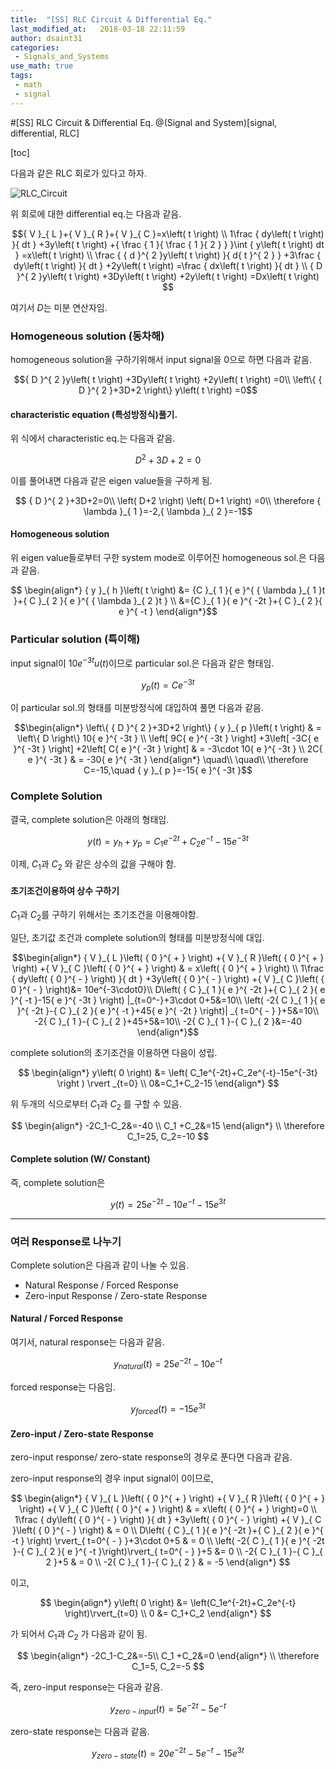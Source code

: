 ```yaml
---
title:  "[SS] RLC Circuit & Differential Eq."
last_modified_at:   2018-03-18 22:11:59
author: dsaint31
categories:
 - Signals_and_Systems
use_math: true
tags:
 - math
 - signal
---
```


#[SS] RLC Circuit & Differential Eq.
@(Signal and System)[signal, differential, RLC]

[toc]


다음과 같은 RLC 회로가 있다고 하자.

![RLC_Circuit](https://docs.google.com/drawings/d/1pq5sXwja10Z4VRZ02fDbR7aJjUIyh3xt7eNjdDM-fo0/pub?w=359&amp;h=187)

위 회로에 대한 differential eq.는 다음과 같음.

$${ V }_{ L }+{ V }_{ R }+{ V }_{ C }=x\left( t \right) \\ 1\frac { dy\left( t \right) }{ dt } +3y\left( t \right) +{ \frac { 1 }{ \frac { 1 }{ 2 } } }\int { y\left( t \right) dt } =x\left( t \right) \\ \frac { { d }^{ 2 }y\left( t \right) }{ d{ t }^{ 2 } } +3\frac { dy\left( t \right) }{ dt } +2y\left( t \right) =\frac { dx\left( t \right) }{ dt } \\ { D }^{ 2 }y\left( t \right) +3Dy\left( t \right) +2y\left( t \right) =Dx\left( t \right) $$

여기서 $D$는 미분 연산자임.

### Homogeneous solution (동차해)

homogeneous solution을 구하기위해서 input signal을 0으로 하면 다음과 같음.

$${ D }^{ 2 }y\left( t \right) +3Dy\left( t \right) +2y\left( t \right) =0\\ \left\{ { D }^{ 2 }+3D+2 \right\} y\left( t \right) =0$$

#### characteristic equation (특성방정식)풀기.

위 식에서 characteristic eq.는 다음과 같음.

$${ D }^{ 2 }+3D+2=0$$

이를 풀어내면 다음과 같은 eigen value들을 구하게 됨.

$$ { D }^{ 2 }+3D+2=0\\ \left( D+2 \right) \left( D+1 \right) =0\\ \therefore { \lambda  }_{ 1 }=-2,{ \lambda  }_{ 2 }=-1$$

#### Homogeneous solution

위 eigen value들로부터 구한 system mode로 이루어진 homogeneous sol.은 다음과 같음.

$$ \begin{align*}
{ y }_{ h }\left( t \right) &= {C }_{ 1 }{ e }^{ { \lambda  }_{ 1 }t }+{ C }_{ 2 }{ e }^{ { \lambda  }_{ 2 }t } \\
&={C }_{ 1 }{ e }^{ -2t }+{ C }_{ 2 }{ e }^{ -t }
\end{align*}$$ 

### Particular solution (특이해)

input signal이 $10e^{-3t}u\left(t\right)$이므로 particular sol.은 다음과 같은 형태임.

$$y_p\left(t\right)=Ce^{-3t}$$

이 particular sol.의 형태를 미분방정식에 대입하여 풀면 다음과 같음.

$$\begin{align*} 
\left\{ { D }^{ 2 }+3D+2 \right\} { y }_{ p }\left( t \right)  & = \left\{ D \right\} 10{ e }^{ -3t } \\ 
\left[ 9C{ e }^{ -3t } \right] +3\left[ -3C{ e }^{ -3t } \right] +2\left[ C{ e }^{ -3t } \right]  & = -3\cdot 10{ e }^{ -3t } \\ 
2C{ e }^{ -3t } & =  -30{ e }^{ -3t } 
\end{align*}
\quad\\
\quad\\
\therefore C=-15,\quad { y }_{ p }=-15{ e }^{ -3t }$$

### Complete Solution 

결국, complete solution은 아래의 형태임.

$$y\left( t \right) ={ y }_{ h }+{ y }_{ p }={ C }_{ 1 }{ e }^{ -2t }+{ C }_{ 2 }{ e }^{ -t }-15{ e }^{ -3t }$$

이제, $C_1$과 $C_2$ 와 같은 상수의 값을 구해야 함.

#### 초기조건이용하여 상수 구하기

$C_1$과 $C_2$를 구하기 위해서는 초기조건을 이용해야함.

일단, 초기값 조건과 complete solution의 형태를 미분방정식에 대입.

$$\begin{align*} 
{ V }_{ L }\left( { 0 }^{ + } \right) +{ V }_{ R }\left( { 0 }^{ + } \right) +{ V }_{ C }\left( { 0 }^{ + } \right) & = x\left( { 0 }^{ + } \right) \\ 
1\frac { dy\left( { 0 }^{ - } \right) }{ dt } +3y\left( { 0 }^{ - } \right) +{ V }_{ C }\left( { 0 }^{ - } \right)&= 10e^{-3\cdot0}\\
D\left( { C }_{ 1 }{ e }^{ -2t }+{ C }_{ 2 }{ e }^{ -t }-15{ e }^{ -3t } \right) |_{t=0^-}+3\cdot 0+5&=10\\
\left( -2{ C }_{ 1 }{ e }^{ -2t }-{ C }_{ 2 }{ e }^{ -t }+45{ e }^{ -2t } \right)| _{ t=0^{ - } }+5&=10\\
-2{ C }_{ 1 }-{ C }_{ 2 }+45+5&=10\\ 
-2{ C }_{ 1 }-{ C }_{ 2 }&=-40
\end{align*}$$

complete solution의 초기조건을 이용하면 다음이 성립.

$$
\begin{align*}
y\left( 0 \right) &= \left( C_1e^{-2t}+C_2e^{-t}-15e^{-3t} \right ) \rvert _{t=0} \\ 
0&=C_1+C_2-15
\end{align*}
$$

위 두개의 식으로부터 $C_1$과 $C_2$ 를 구할 수 있음.

$$
\begin{align*}
 -2C_1-C_2&=-40
 \\ C_1 +C_2&=15
\end{align*}
\\
\therefore C_1=25, C_2=-10
$$

#### Complete solution (W/ Constant)

즉, complete solution은

$$y\left( t \right) =25{ e }^{ -2t }-10{ e }^{ -t }-15{ e }^{ 3t }$$

---

### 여러 Response로 나누기

Complete solution은 다음과 같이 나눌 수 있음.

* Natural Response / Forced Response
* Zero-input Response / Zero-state Response

#### Natural / Forced Response
여기서, natural response는 다음과 같음.

$$y_{natural}\left( t \right) =25{ e }^{ -2t }-10{ e }^{ -t }$$

forced response는 다음임.

$$y_{forced}\left( t \right) =-15{ e }^{ 3t }$$

#### Zero-input / Zero-state Response

zero-input response/ zero-state response의 경우로 푼다면 다음과 같음.

zero-input response의 경우 input signal이 0이므로,

$$
\begin{align*} 
{ V }_{ L }\left( { 0 }^{ + } \right) +{ V }_{ R }\left( { 0 }^{ + } \right) +{ V }_{ C }\left( { 0 }^{ + } \right) & = x\left( { 0 }^{ + } \right)=0 \\ 
1\frac { dy\left( { 0 }^{ - } \right) }{ dt } +3y\left( { 0 }^{ - } \right) +{ V }_{ C }\left( { 0 }^{ - } \right) & = 0 \\ 
D\left( { C }_{ 1 }{ e }^{ -2t }+{ C }_{ 2 }{ e }^{ -t } \right) \rvert_{ t=0^{ - } }+3\cdot 0+5 & = 0 \\ 
\left( -2{ C }_{ 1 }{ e }^{ -2t }-{ C }_{ 2 }{ e }^{ -t }\right)\rvert_{ t=0^{ - } }+5 &= 0 \\ 
-2{ C }_{ 1 }-{ C }_{ 2 }+5 & = 0 \\ 
-2{ C }_{ 1 }-{ C }_{ 2 } & = -5 
\end{align*} $$

이고,

$$
\begin{align*}
y\left( 0  \right) &= \left(C_1e^{-2t}+C_2e^{-t} \right)\rvert_{t=0} \\ 
0 &= C_1+C_2
\end{align*}
$$

가 되어서 $C_1$과 $C_2$ 가 다음과 같이 됨.

$$
\begin{align*} 
-2C_1-C_2&=-5\\ 
C_1 +C_2&=0
\end{align*}
\\
\therefore C_1=5, C_2=-5
$$

즉, zero-input response는 다음과 같음.

$$
y_{zero-input}\left( t \right) =5{ e }^{ -2t }-5{ e }^{ -t }
$$

zero-state response는 다음과 같음.

$$y_{zero-state}\left( t \right) =20{ e }^{ -2t }-5{ e }^{ -t }-15{ e }^{ 3t }$$



